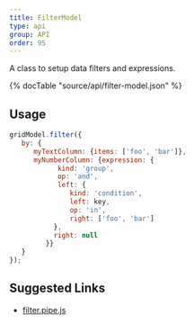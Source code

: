 ```yaml
---
title: FilterModel
type: api
group: API
order: 95
---
```

A class to setup data filters and expressions.

{% docTable "source/api/filter-model.json" %}

## Usage

```javascript
gridModel.filter({
   by: {
      myTextColumn: {items: ['foo', 'bar']},
      myNumberColumn: {expression: {
		    kind: 'group',
		    op: 'and',
		    left: {
			   kind: 'condition',
			   left: key,
			   op: 'in',
			   right: ['foo', 'bar']
		   },
		   right: null
	     }}
   }
});
```

## Suggested Links

* [filter.pipe.js](https://github.com/qgrid/ng2/blob/master/core/pipe/filter.pipe.js)

